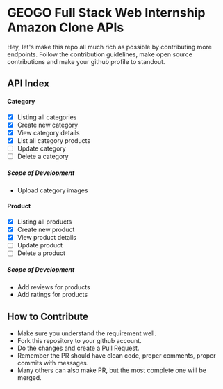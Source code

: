 # GEOGO Full Stack Web Internship Amazon Clone APIs
Hey, let's make this repo all much rich as possible by contributing more endpoints. Follow the contribution guidelines, make open source contributions and make your github profile to standout.

## API Index

#### Category
- [x] Listing all categories
- [x] Create new category
- [x] View category details
- [x] List all category products
- [ ] Update category
- [ ] Delete a category

##### Scope of Development
- Upload category images

#### Product
- [x] Listing all products
- [x] Create new product
- [x] View product details
- [ ] Update product
- [ ] Delete a product

##### Scope of Development
- Add reviews for products
- Add ratings for products

## How to Contribute
- Make sure you understand the requirement well.
- Fork this repository to your github account.
- Do the changes and create a Pull Request.
- Remember the PR should have clean code, proper comments, proper commits with messages.
- Many others can also make PR, but the most complete one will be merged.
